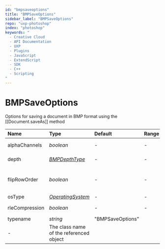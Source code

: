 ```yaml
---
id: "bmpsaveoptions"
title: "BMPSaveOptions"
sidebar_label: "BMPSaveOptions"
repo: "uxp-photoshop"
index: "photoshop"
keywords: "
  - Creative Cloud
  - API Documentation
  - UXP
  - Plugins
  - JavaScript
  - ExtendScript
  - SDK
  - C++
  - Scripting
"
---
```


# BMPSaveOptions

Options for saving a document in BMP format using the [[Document.saveAs]] method

| Name | Type | Default | Range | Description |
| :------ | :------ | :------ | :------ | :------ |
| alphaChannels | *boolean* | - | - | True to save the alpha channels |
| depth | [*BMPDepthType*](/ps_reference/modules/Constants/#bmpdepthtype) | - | - | The number of bits per channel |
| flipRowOrder | *boolean* | - | - | True to write the image from top to bottom, available only when osType is OperatingSystem.WINDOWS |
| osType | [*OperatingSystem*](/ps_reference/modules/Constants/#operatingsystem) | - | - | The target OS. |
| rleCompression | *boolean* | - | - | True to use RLE compression |
| typename | *string* | &quot;BMPSaveOptions&quot;
 | - | The class name of the referenced object |

